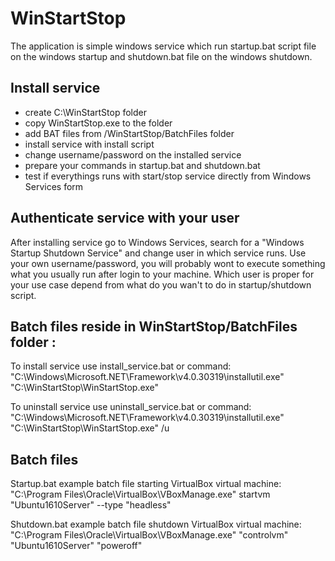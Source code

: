 # WinStartStop

The application is simple windows service which run startup.bat script file on the windows startup and 
shutdown.bat file on the windows shutdown. 

## Install service 
- create C:\WinStartStop folder
- copy WinStartStop.exe to the folder 
- add BAT files from /WinStartStop/BatchFiles folder 
- install service with install script
- change username/password on the installed service
- prepare your commands in startup.bat and shutdown.bat
- test if everythings runs with start/stop service directly from Windows Services form

## Authenticate service with your user
After installing service go to Windows Services, search for a "Windows Startup Shutdown Service" and change user in which service runs. 
Use your own username/password, you will probably wont to execute something what you usually run after login to your machine. 
Which user is proper for your use case depend from what do you wan't to do in startup/shutdown script.
 

## Batch files reside in WinStartStop/BatchFiles folder : 

To install service use install_service.bat or command:
"C:\Windows\Microsoft.NET\Framework\v4.0.30319\installutil.exe" "C:\WinStartStop\WinStartStop.exe"

To uninstall service use uninstall_service.bat or command: 
"C:\Windows\Microsoft.NET\Framework\v4.0.30319\installutil.exe" "C:\WinStartStop\WinStartStop.exe" /u

## Batch files
Startup.bat example batch file starting VirtualBox virtual machine: 
"C:\Program Files\Oracle\VirtualBox\VBoxManage.exe" startvm "Ubuntu1610Server" --type "headless"

Shutdown.bat example batch file shutdown VirtualBox virtual machine: 
"C:\Program Files\Oracle\VirtualBox\VBoxManage.exe" "controlvm"  "Ubuntu1610Server" "poweroff"

 

 
